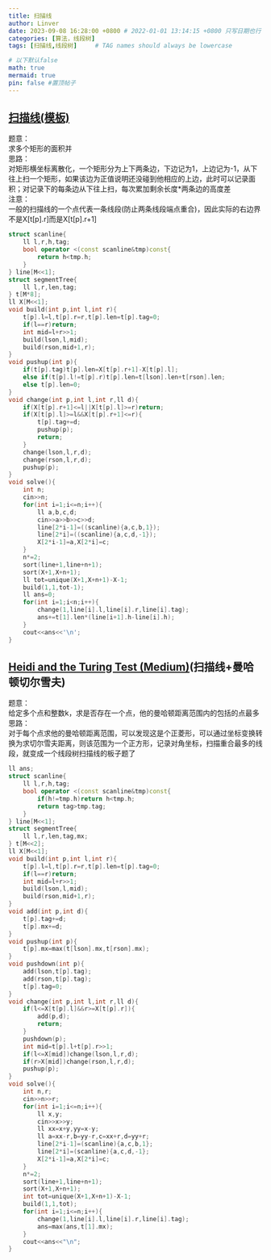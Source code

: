 ```yaml
---
title: 扫描线
author: Linver
date: 2023-09-08 16:28:00 +0800 # 2022-01-01 13:14:15 +0800 只写日期也行；不写秒也行；这样也行 2022-03-09T00:55:42+08:00
categories: [算法，线段树]
tags: [扫描线,线段树]     # TAG names should always be lowercase

# 以下默认false
math: true
mermaid: true
pin: false #置顶帖子
---
```


## [扫描线(模板)](https://www.luogu.com.cn/problem/P5490)
题意：  
求多个矩形的面积并  
思路：  
对矩形横坐标离散化，一个矩形分为上下两条边，下边记为1，上边记为-1，从下往上扫一个矩形，如果该边为正值说明还没碰到他相应的上边，此时可以记录面积；对记录下的每条边从下往上扫，每次累加剩余长度*两条边的高度差  
注意：  
一般的扫描线的一个点代表一条线段(防止两条线段端点重合)，因此实际的右边界不是X[t[p].r]而是X[t[p].r+1]
```c++
struct scanline{
    ll l,r,h,tag;
    bool operator <(const scanline&tmp)const{
        return h<tmp.h;
    }
} line[M<<1];
struct segmentTree{
    ll l,r,len,tag;
} t[M*8];
ll X[M<<1];
void build(int p,int l,int r){
    t[p].l=l,t[p].r=r,t[p].len=t[p].tag=0;
    if(l==r)return;
    int mid=l+r>>1;
    build(lson,l,mid);
    build(rson,mid+1,r);
}
void pushup(int p){
    if(t[p].tag)t[p].len=X[t[p].r+1]-X[t[p].l];
    else if(t[p].l!=t[p].r)t[p].len=t[lson].len+t[rson].len;
    else t[p].len=0;
}
void change(int p,int l,int r,ll d){
    if(X[t[p].r+1]<=l||X[t[p].l]>=r)return;
    if(X[t[p].l]>=l&&X[t[p].r+1]<=r){
        t[p].tag+=d;
        pushup(p);
        return;
    }
    change(lson,l,r,d);
    change(rson,l,r,d);
    pushup(p);
}
void solve(){
    int n;
    cin>>n;
    for(int i=1;i<=n;i++){
        ll a,b,c,d;
        cin>>a>>b>>c>>d;
        line[2*i-1]=((scanline){a,c,b,1});
        line[2*i]=((scanline){a,c,d,-1});
        X[2*i-1]=a,X[2*i]=c;
    }
    n*=2;
    sort(line+1,line+n+1);
    sort(X+1,X+n+1);
    ll tot=unique(X+1,X+n+1)-X-1;
    build(1,1,tot-1);
    ll ans=0;
    for(int i=1;i<n;i++){
        change(1,line[i].l,line[i].r,line[i].tag);
        ans+=t[1].len*(line[i+1].h-line[i].h);
    }
    cout<<ans<<'\n';
}
```
## [Heidi and the Turing Test (Medium)](https://www.luogu.com.cn/problem/CF1184C2)(扫描线+曼哈顿切尔雪夫)  
题意：  
给定多个点和整数k，求是否存在一个点，他的曼哈顿距离范围内的包括的点最多  
思路：  
对于每个点求他的曼哈顿距离范围，可以发现这是个正菱形，可以通过坐标变换转换为求切尔雪夫距离，则该范围为一个正方形，记录对角坐标，扫描重合最多的线段，就变成一个线段树扫描线的板子题了  
```c++
ll ans;
struct scanline{
    ll l,r,h,tag;
    bool operator <(const scanline&tmp)const{
        if(h!=tmp.h)return h<tmp.h;
        return tag>tmp.tag;
    }
} line[M<<1];
struct segmentTree{
    ll l,r,len,tag,mx;
} t[M<<2];
ll X[M<<1];
void build(int p,int l,int r){
    t[p].l=l,t[p].r=r,t[p].len=t[p].tag=0;
    if(l==r)return;
    int mid=l+r>>1;
    build(lson,l,mid);
    build(rson,mid+1,r);
}
void add(int p,int d){
    t[p].tag+=d;
    t[p].mx+=d;
}
void pushup(int p){
    t[p].mx=max(t[lson].mx,t[rson].mx);
}
void pushdown(int p){
    add(lson,t[p].tag);
    add(rson,t[p].tag);
    t[p].tag=0;
}
void change(int p,int l,int r,ll d){
    if(l<=X[t[p].l]&&r>=X[t[p].r]){
        add(p,d);
        return;
    }
    pushdown(p);
    int mid=t[p].l+t[p].r>>1;
    if(l<=X[mid])change(lson,l,r,d);
    if(r>X[mid])change(rson,l,r,d);
    pushup(p);
}
void solve(){
    int n,r;
    cin>>n>>r;
    for(int i=1;i<=n;i++){
        ll x,y;
        cin>>x>>y;
        ll xx=x+y,yy=x-y;
        ll a=xx-r,b=yy-r,c=xx+r,d=yy+r;
        line[2*i-1]=(scanline){a,c,b,1};
        line[2*i]=(scanline){a,c,d,-1};
        X[2*i-1]=a,X[2*i]=c;
    }
    n*=2;
    sort(line+1,line+n+1);
    sort(X+1,X+n+1);
    int tot=unique(X+1,X+n+1)-X-1;
    build(1,1,tot);
    for(int i=1;i<=n;i++){
        change(1,line[i].l,line[i].r,line[i].tag);
        ans=max(ans,t[1].mx);
    }
    cout<<ans<<"\n";
}
```
